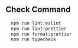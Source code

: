 ## Check Command

```bash
  npm run lint:eslint
  npm run lint:prettier
  npm run format:prettier
  nom run typecheck
```
